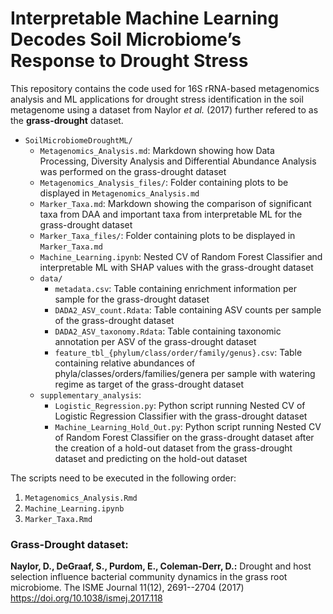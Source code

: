 # Interpretable Machine Learning Decodes Soil Microbiome’s Response to Drought Stress

This repository contains the code used for 16S rRNA-based metagenomics analysis and ML applications for drought stress identification in the soil metagenome using a dataset from Naylor *et al.* (2017) further refered to as the **grass-drought** dataset.

- `SoilMicrobiomeDroughtML/`
  - `Metagenomics_Analysis.md`: Markdown showing how Data Processing, Diversity Analysis and Differential Abundance Analysis was performed on the grass-drought dataset
  - `Metagenomics_Analysis_files/`: Folder containing plots to be displayed in `Metagenomics_Analysis.md`
  - `Marker_Taxa.md`: Markdown showing the comparison of significant taxa from DAA and important taxa from interpretable ML for the grass-drought dataset
  - `Marker_Taxa_files/`: Folder containing plots to be displayed in `Marker_Taxa.md`
  - `Machine_Learning.ipynb`: Nested CV of Random Forest Classifier and interpretable ML with SHAP values with the grass-drought dataset
  - `data/`
    - `metadata.csv`: Table containing enrichment information per sample for the grass-drought dataset
    - `DADA2_ASV_count.Rdata`: Table containing ASV counts per sample of the grass-drought dataset
    - `DADA2_ASV_taxonomy.Rdata`: Table containing taxonomic annotation per ASV of the grass-drought dataset
    - `feature_tbl_{phylum/class/order/family/genus}.csv`: Table containing relative abundances of phyla/classes/orders/families/genera per sample with watering regime as target of the grass-drought dataset
  - `supplementary_analysis`:
    - `Logistic_Regression.py`: Python script running Nested CV of Logistic Regression Classifier with the grass-drought dataset
    - `Machine_Learning_Hold_Out.py`: Python script running Nested CV of Random Forest Classifier on the grass-drought dataset after the creation of a hold-out dataset from the grass-drought dataset and predicting on the hold-out dataset

The scripts need to be executed in the following order:

1. `Metagenomics_Analysis.Rmd`
2. `Machine_Learning.ipynb`
3. `Marker_Taxa.Rmd`

### Grass-Drought dataset:
**Naylor, D., DeGraaf, S., Purdom, E., Coleman-Derr, D.:**
Drought and host selection influence bacterial community dynamics in the grass root microbiome. The ISME Journal 11(12), 2691--2704 (2017)
<https://doi.org/10.1038/ismej.2017.118>
